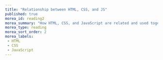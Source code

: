 ```yaml
---
title: "Relationship between HTML, CSS, and JS"
published: true
morea_id: reading2
morea_summary: "How HTML, CSS, and JavaScript are related and used together"
morea_type: reading
morea_sort_order: 2
morea_labels:
 - HTML
 - CSS
 - JavaScript
---
```


